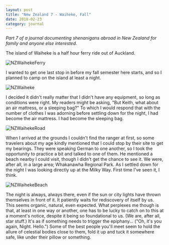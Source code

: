 ```yaml
---
layout: post
title: "New Zealand 7 - Waiheke, Fall"
date: 2018-02-23
category: journal
---
```


<link rel="stylesheet" type="text/css"  href="/keiths-site/css/main.css">

*Part 7 of a journal documenting shenanigans abroad in New Zealand for family and anyone else interested.*

The island of Waiheke is a half hour ferry ride out of Auckland.

![NZWaihekeFerry](/keiths-site/image_dir/NZWaihekeFerry.jpg)

I wanted to get one last stop in before my fall semester here starts, and so I planned to camp on the island at least a night.

![NZWaiheke](/keiths-site/image_dir/NZWaiheke.jpg)

I decided it didn't really matter that I didn't have any equipment, so long as conditions were right. My readers might be asking, "But Keith, what about an air mattress, or a sleeping bag?" To which I would respond that with the number of clothes I was adorning before settling down for the night, I had become the air mattress. I had become the sleeping bag.

![NZWaihekeRoad](/keiths-site/image_dir/NZWaihekeRoad.jpg)

When I arrived at the grounds I couldn't find the ranger at first, so some travelers about my age kindly mentioned that I could stop by their site to get my bearings. They were speaking German to one another, so I took the opportunity to practice a bit and talked to one of them. He mentioned a beach nearby I could visit, though I didn't get the chance to see it. We were, after all, in a large area; Whakanawha Regional Park. As I settled down for the night I was looking directly up at the Milky Way. First time I've seen it, I think.

![NZWaihekeBeach](/keiths-site/image_dir/NZWaihekeBeach.jpg)

The night is always, always there, even if the sun or city lights have thrown themselves in front of it. It patiently waits for rediscovery of itself by us. This seems organic, natural, even expected. What perplexes me though is that, at least in one way or another, one has to be lucky to catch on to this at a moment's notice, despite it being so foundational to us. (We are, after all, star stuff.) It's as if something needs to trigger the epiphany... ("Oh, it's you again, Night. Hello.") Some of the best people you'll meet seem to hold the allure of celestial bodies close to them, fold it up and tuck it somewhere safe, like under their pillow or something.